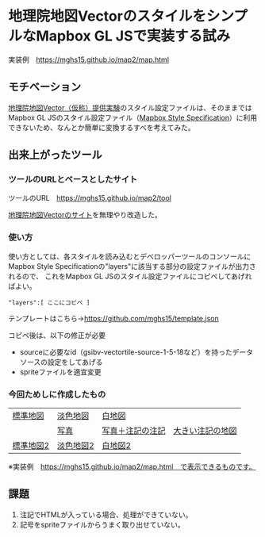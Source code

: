 # 地理院地図VectorのスタイルをシンプルなMapbox GL JSで実装する試み
実装例　https://mghs15.github.io/map2/map.html

## モチベーション
[地理院地図Vector（仮称）提供実験](https://github.com/gsi-cyberjapan/gsimaps-vector-experiment)のスタイル設定ファイルは、そのままではMapbox GL JSのスタイル設定ファイル（[Mapbox Style Specification](https://docs.mapbox.com/mapbox-gl-js/style-spec/)）に利用できないため、なんとか簡単に変換するすべを考えてみた。

## 出来上がったツール

### ツールのURLとベースとしたサイト
ツールのURL　https://mghs15.github.io/map2/tool

[地理院地図Vectorのサイト](https://maps.gsi.go.jp/vector/)を無理やり改造した。

### 使い方
使い方としては、各スタイルを読み込むとデベロッパーツールのコンソールにMapbox Style Specificationの"layers"に該当する部分の設定ファイルが出力されるので、
これをMapbox GL JSのスタイル設定ファイルにコピペしてあげればよい。

`
"layers":[
ここにコピペ
]
`

テンプレートはこちら→https://github.com/mghs15/template.json


コピペ後は、以下の修正が必要
- sourceに必要なid（gsibv-vectortile-source-1-5-18など）を持ったデータソースの設定をしてあげる
- spriteファイルを適宜変更

### 今回ためしに作成したもの

<table>
	<tr>
		<td><a href="https://github.com/mghs15/sstd.json">標準地図</a></td>
		<td><a href="https://github.com/mghs15/spale.json">淡色地図</a></td>
		<td><a href="https://github.com/mghs15/sblank.json">白地図</a></td>
	</tr>
	<tr>
		<td></td>
		<td><a href="https://github.com/mghs15/sphoto.json">写真</a></td>
		<td><a href="https://github.com/mghs15/slabel.json">写真＋注記の注記</a></td>
		<td><a href="https://github.com/mghs15/sllabel.json">大きい注記の地図</a></td>
	</tr>
	<tr>
		<td><a href="https://github.com/mghs15/sstd2.json">標準地図2</a></td>
		<td><a href="https://github.com/mghs15/spale2.json">淡色地図2</a></td>
		<td><a href="https://github.com/mghs15/sblank2.json">白地図2</a></td>
	</tr>
</table>

※実装例　https://mghs15.github.io/map2/map.html　で表示できるものです。


## 課題
1. 注記でHTMLが入っている場合、処理ができていない。
2. 記号をspriteファイルからうまく取り出せていない。






